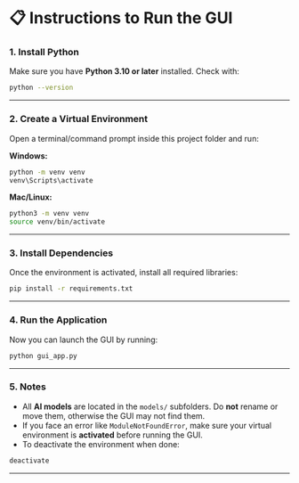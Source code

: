 # 📋 Instructions to Run the GUI

### 1. Install Python

Make sure you have **Python 3.10 or later** installed.
Check with:

```bash
python --version
```

---

### 2. Create a Virtual Environment

Open a terminal/command prompt inside this project folder and run:

**Windows:**

```bash
python -m venv venv
venv\Scripts\activate
```

**Mac/Linux:**

```bash
python3 -m venv venv
source venv/bin/activate
```

---

### 3. Install Dependencies

Once the environment is activated, install all required libraries:

```bash
pip install -r requirements.txt
```

---

### 4. Run the Application

Now you can launch the GUI by running:

```bash
python gui_app.py
```

---

### 5. Notes

* All **AI models** are located in the `models/` subfolders. Do **not** rename or move them, otherwise the GUI may not find them.
* If you face an error like `ModuleNotFoundError`, make sure your virtual environment is **activated** before running the GUI.
* To deactivate the environment when done:

```bash
deactivate
```

---
